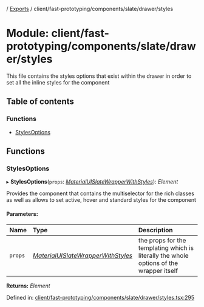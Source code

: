 [](../README.md) / [Exports](../modules.md) / client/fast-prototyping/components/slate/drawer/styles

# Module: client/fast-prototyping/components/slate/drawer/styles

This file contains the styles options that exist within the drawer in order
to set all the inline styles for the component

## Table of contents

### Functions

- [StylesOptions](client_fast_prototyping_components_slate_drawer_styles.md#stylesoptions)

## Functions

### StylesOptions

▸ **StylesOptions**(`props`: [*MaterialUISlateWrapperWithStyles*](../interfaces/client_fast_prototyping_components_slate_wrapper.materialuislatewrapperwithstyles.md)): *Element*

Provides the component that contains the multiselector for the rich classes
as well as allows to set active, hover and standard styles for the component

#### Parameters:

Name | Type | Description |
:------ | :------ | :------ |
`props` | [*MaterialUISlateWrapperWithStyles*](../interfaces/client_fast_prototyping_components_slate_wrapper.materialuislatewrapperwithstyles.md) | the props for the templating which is literally the whole options of the wrapper itself    |

**Returns:** *Element*

Defined in: [client/fast-prototyping/components/slate/drawer/styles.tsx:295](https://github.com/onzag/itemize/blob/3efa2a4a/client/fast-prototyping/components/slate/drawer/styles.tsx#L295)
